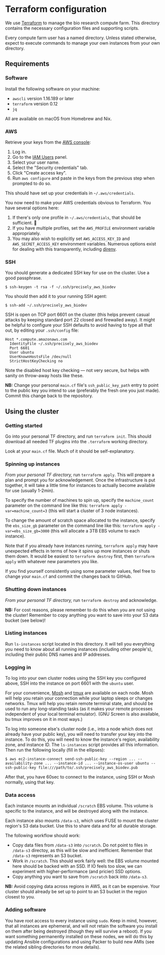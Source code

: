# Terraform configuration

We use [Terraform](https://www.terraform.io/) to manage the bio research compute farm. This directory contains the necessary configuration files and supporting scripts.

Every compute farm user has a named directory. Unless stated otherwise, expect to execute commands to manage your own instances from your own directory.


## Requirements

### Software

Install the following software on your machine:
- `awscli` version 1.16.189 or later
- `terraform` version 0.12
- `jq`

All are available on macOS from Homebrew and Nix.


### AWS

Retrieve your keys from the [AWS console](https://biodev-precisely.signin.aws.amazon.com/console):
1. Log in.
2. Go to the [IAM Users](https://console.aws.amazon.com/iam/home?region=us-west-2#/users) panel.
3. Select your user name.
4. Select the "Security credentials" tab.
5. Click "Create access key".
6. Run `aws configure` and paste in the keys from the previous step when prompted to do so.

This should have set up your credentials in `~/.aws/credentials`.

You now need to make your AWS credentials obvious to Terraform. You have several options here:
1. If there's only one profile in `~/.aws/credentials`, that should be sufficient. 🤞
2. If you have multiple profiles, set the `AWS_PROFILE` environment variable appropriately.
3. You may also wish to explicitly set `AWS_ACCESS_KEY_ID` and `AWS_SECRET_ACCESS_KEY` environment variables. Numerous options exist for dealing with this transparently, including [direnv](https://direnv.net/).


### SSH

You should generate a dedicated SSH key for use on the cluster. Use a good passphrase.

```
$ ssh-keygen -t rsa -f ~/.ssh/precisely_aws_biodev
```

You should then add it to your running SSH agent:

```
$ ssh-add ~/.ssh/precisely_aws_biodev
```

SSH is open on TCP port 6601 on the cluster (this helps prevent casual attacks by keeping standard port 22 closed and firewalled away). It might be helpful to configure your SSH defaults to avoid having to type all that out, by editing your `.ssh/config` file:

```
Host *.compute.amazonaws.com
  IdentityFile ~/.ssh/precisely_aws_biodev
  Port 6601
  User ubuntu
  UserKnownHostsFile /dev/null
  StrictHostKeyChecking no
```

Note the disabled host key checking — not very secure, but helps with sanity on throw-away hosts like these.

**NB:** Change your personal `main.cf` file's `ssh_public_key_path` entry to point to the public key you intend to use (preferably the fresh one you just made). Commit this change back to the repository.


## Using the cluster

### Getting started

Go into your personal TF directory, and run `terraform init`. This should download all needed TF plugins into the `.terraform` working directory.

Look at your `main.cf` file. Much of it should be self-explanatory.


### Spinning up instances

_From your personal TF directory,_ run `terraform apply`. This will prepare a plan and prompt you for acknowledgement. Once the infrastructure is put together, it will take a little time for instances to actually become available for use (usually 1-2min).

To specify the number of machines to spin up, specify the `machine_count` parameter on the command line like this: `terraform apply -var=machine_count=3` (this will start a cluster of 3 node instances).

To change the amount of scratch space allocated to the instance, specify the `ebs_size_gb` parameter on the command line like this: `terraform apply -var=ebs_size_gb=3000` (this will allocate a 3TB EBS volume to each instance).

Note that if you already have instances running, `terraform apply` may have unexpected effects in terms of how it spins up more instances or shuts them down. It would be easiest to `terraform destroy` first, then `terraform apply` with whatever new parameters you like.

If you find yourself consistently using some parameter values, feel free to change your `main.cf` and commit the changes back to GitHub.


### Shutting down instances

_From your personal TF directory,_ run `terraform destroy` and acknowledge.

**NB:** For cost reasons, please remember to do this when you are not using the cluster! Remember to copy anything you want to save into your S3 data bucket (see below)!


### Listing instances

Run `ls-instances` script located in this directory. It will tell you everything you need to know about all running instances (including other people's), including their public DNS names and IP addresses.


### Logging in

To log into your own cluster nodes using the SSH key you configured above, SSH into the instance on port 6601 with the `ubuntu` user.

For your convenience, [Mosh](https://mosh.org/) and [tmux](https://github.com/tmux/tmux/wiki) are available on each node. Mosh will help you retain your connection while your laptop sleeps or changes networks. Tmux will help you retain remote terminal state, and should be used to run any long-standing tasks (as it makes your remote processes independent of your local terminal emulator). (GNU Screen is also available, bu tmux improves on it in most ways.)

To log into someone else's cluster node (i.e., into a node which does not already have your public key), you will need to transfer your key into the instance. To do this, you will need to know the instance's region, availability zone, and instance ID. The `ls-instances` script provides all this information. Then run the following locally (fill in the ellipses):

```
$ aws ec2-instance-connect send-ssh-public-key --region ... --availability-zone ... --instance-id ... --instance-os-user ubuntu --ssh-public-key file:///path/to/.ssh/precisely_aws_biodev.pub
```

After that, you have 60sec to connect to the instance, using SSH or Mosh normally, using that key.


### Data access

Each instance mounts an individual `/scratch` EBS volume. This volume is specific to the instance, and will be destroyed along with the instance.

Each instance also mounts `/data-s3`, which uses FUSE to mount the cluster region's S3 data bucket. Use this to share data and for all durable storage.

The following workflow should work:
- Copy data files from `/data-s3` into `/scratch`. Do not point to files in `/data-s3` directoy, as this will be slow and inefficient. Remember that `/data-s3` represents an S3 bucket.
- Work in `/scratch`. This should work fairly well: the EBS volume mounted here should be backed with an SSD. If IO feels too slow, we can experiment with higher-performance (and pricier) SSD options.
- Copy anything you want to save from `/scratch` back into `/data-s3`.

**NB:** Avoid copying data across regions in AWS, as it can be expensive. Your cluster should already be set up to point to an S3 bucket in the region closest to you.


### Adding software

You have root access to every instance using `sudo`. Keep in mind, however, that all instances are ephemeral, and will not retain the software you install on them after being destroyed (though they will survive a reboot). If you want something permanently installed on these nodes, we will do this by updating Ansible configurations and using Packer to build new AMIs (see the related sibling directories for more details).
